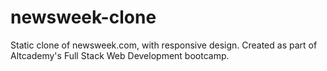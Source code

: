 # newsweek-clone
Static clone of newsweek.com, with responsive design. Created as part of Altcademy's Full Stack Web Development bootcamp.
